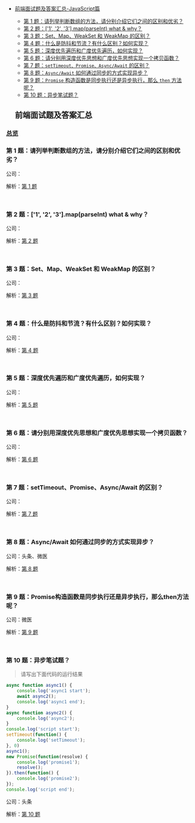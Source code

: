 - [前端面试题及答案汇总-JavaScript篇](#%E5%89%8D%E7%AB%AF%E9%9D%A2%E8%AF%95%E9%A2%98%E5%8F%8A%E7%AD%94%E6%A1%88%E6%B1%87%E6%80%BB)
  - [第 1 题：请列举判断数组的方法，请分别介绍它们之间的区别和优劣？](#%E7%AC%AC-1-%E9%A2%98%E8%AF%B7%E5%88%97%E4%B8%BE%E5%88%A4%E6%96%AD%E6%95%B0%E7%BB%84%E7%9A%84%E6%96%B9%E6%B3%95%E8%AF%B7%E5%88%86%E5%88%AB%E4%BB%8B%E7%BB%8D%E5%AE%83%E4%BB%AC%E4%B9%8B%E9%97%B4%E7%9A%84%E5%8C%BA%E5%88%AB%E5%92%8C%E4%BC%98%E5%8A%A3)
  - [第 2 题：['1', '2', '3'].map(parseInt) what & why？](#%E7%AC%AC-2-%E9%A2%981-2-3mapparseint-what--why)
  - [第 3 题：Set、Map、WeakSet 和 WeakMap 的区别？](#%E7%AC%AC-3-%E9%A2%98setmapweakset-%E5%92%8C-weakmap-%E7%9A%84%E5%8C%BA%E5%88%AB)
  - [第 4 题：什么是防抖和节流？有什么区别？如何实现？](#%E7%AC%AC-4-%E9%A2%98%E4%BB%80%E4%B9%88%E6%98%AF%E9%98%B2%E6%8A%96%E5%92%8C%E8%8A%82%E6%B5%81%E6%9C%89%E4%BB%80%E4%B9%88%E5%8C%BA%E5%88%AB%E5%A6%82%E4%BD%95%E5%AE%9E%E7%8E%B0)
  - [第 5 题：深度优先遍历和广度优先遍历，如何实现？](#%E7%AC%AC-5-%E9%A2%98%E6%B7%B1%E5%BA%A6%E4%BC%98%E5%85%88%E9%81%8D%E5%8E%86%E5%92%8C%E5%B9%BF%E5%BA%A6%E4%BC%98%E5%85%88%E9%81%8D%E5%8E%86%E5%A6%82%E4%BD%95%E5%AE%9E%E7%8E%B0)
  - [第 6 题：请分别用深度优先思想和广度优先思想实现一个拷贝函数？](#%E7%AC%AC-6-%E9%A2%98%E8%AF%B7%E5%88%86%E5%88%AB%E7%94%A8%E6%B7%B1%E5%BA%A6%E4%BC%98%E5%85%88%E6%80%9D%E6%83%B3%E5%92%8C%E5%B9%BF%E5%BA%A6%E4%BC%98%E5%85%88%E6%80%9D%E6%83%B3%E5%AE%9E%E7%8E%B0%E4%B8%80%E4%B8%AA%E6%8B%B7%E8%B4%9D%E5%87%BD%E6%95%B0)
  - [第 7 题：`setTimeout、Promise、Async/Await` 的区别？](#%E7%AC%AC-7-%E9%A2%98settimeoutpromiseasyncawait-%E7%9A%84%E5%8C%BA%E5%88%AB)
  - [第 8 题：`Async/Await` 如何通过同步的方式实现异步？](#%E7%AC%AC-8-%E9%A2%98asyncawait-%E5%A6%82%E4%BD%95%E9%80%9A%E8%BF%87%E5%90%8C%E6%AD%A5%E7%9A%84%E6%96%B9%E5%BC%8F%E5%AE%9E%E7%8E%B0%E5%BC%82%E6%AD%A5)
  - [第 9 题：`Promise` 构造函数是同步执行还是异步执行，那么 `then` 方法呢？](#%E7%AC%AC-9-%E9%A2%98promise%E6%9E%84%E9%80%A0%E5%87%BD%E6%95%B0%E6%98%AF%E5%90%8C%E6%AD%A5%E6%89%A7%E8%A1%8C%E8%BF%98%E6%98%AF%E5%BC%82%E6%AD%A5%E6%89%A7%E8%A1%8C%E9%82%A3%E4%B9%88then%E6%96%B9%E6%B3%95%E5%91%A2)
  - [第 10 题：异步笔试题？](#%E7%AC%AC-9-%E9%A2%98promise%E6%9E%84%E9%80%A0%E5%87%BD%E6%95%B0%E6%98%AF%E5%90%8C%E6%AD%A5%E6%89%A7%E8%A1%8C%E8%BF%98%E6%98%AF%E5%BC%82%E6%AD%A5%E6%89%A7%E8%A1%8C%E9%82%A3%E4%B9%88then%E6%96%B9%E6%B3%95%E5%91%A2)
  


  ## 前端面试题及答案汇总

### [总览](https://github.com/lotosv2010/front-end-summary/issues?q=is%3Aopen+is%3Aissue+label%3Ainterview+label%3AJavaScript)

### 第 1 题：请列举判断数组的方法，请分别介绍它们之间的区别和优劣？

公司：

解析：[第 1 题](https://github.com/lotosv2010/front-end-summary/issues/3)

<br/>

### 第 2 题：['1', '2', '3'].map(parseInt) what & why？

公司：

解析：[第 2 题](https://github.com/lotosv2010/front-end-summary/issues/5)

<br/>

### 第 3 题：Set、Map、WeakSet 和 WeakMap 的区别？

公司：

解析：[第 3 题](https://github.com/lotosv2010/front-end-summary/issues/7)

<br/>

### 第 4 题：什么是防抖和节流？有什么区别？如何实现？

公司：

解析：[第 4 题](https://github.com/lotosv2010/front-end-summary/issues/9)

<br/>

### 第 5 题：深度优先遍历和广度优先遍历，如何实现？

公司：

解析：[第 5 题](https://github.com/lotosv2010/front-end-summary/issues/13)

<br/>

### 第 6 题：请分别用深度优先思想和广度优先思想实现一个拷贝函数？

公司：

解析：[第 6 题](https://github.com/lotosv2010/front-end-summary/issues/15)

<br/>

### 第 7 题：setTimeout、Promise、Async/Await 的区别？

公司：

解析：[第 7 题](https://github.com/lotosv2010/front-end-summary/issues/17)

<br/>

### 第 8 题：Async/Await 如何通过同步的方式实现异步？

公司：头条、微医

解析：[第 8 题](https://github.com/lotosv2010/front-end-summary/issues/19)

<br/>

### 第 9 题：Promise构造函数是同步执行还是异步执行，那么then方法呢？

公司：微医

解析：[第 9 题](https://github.com/lotosv2010/front-end-summary/issues/21)

<br/>

### 第 10 题：异步笔试题？

> 请写出下面代码的运行结果
```javascript
async function async1() {
    console.log('async1 start');
    await async2();
    console.log('async1 end');
}
async function async2() {
    console.log('async2');
}
console.log('script start');
setTimeout(function() {
    console.log('setTimeout');
}, 0)
async1();
new Promise(function(resolve) {
    console.log('promise1');
    resolve();
}).then(function() {
    console.log('promise2');
});
console.log('script end');
```

公司：头条

解析：[第 10 题](https://github.com/lotosv2010/front-end-summary/issues/23)

<br/>
